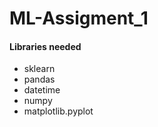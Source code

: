 # ML-Assigment_1


#### Libraries needed

- sklearn
- pandas
- datetime
- numpy 
- matplotlib.pyplot
